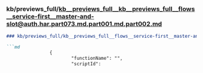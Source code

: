 ### kb/previews_full/kb__previews_full__kb__previews_full__flows__service-first__master-and-slot@auth.har.part073.md.part001.md.part002.md

```md
### kb/previews_full/kb__previews_full__flows__service-first__master-and-slot@auth.har.part073.md.part001.md (part 002)

```md
                {
                        "functionName": "",
                        "scriptId":
```

```

```

